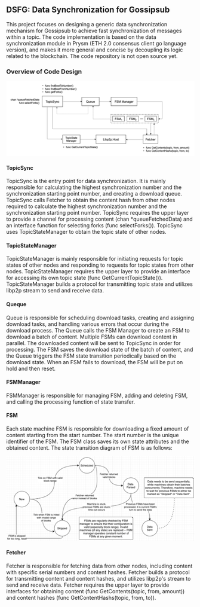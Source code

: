 ## DSFG: Data Synchronization for Gossipsub

This project focuses on designing a generic data synchronization mechanism for Gossipsub to achieve fast synchronization of messages within a topic. The code implementation is based on the data synchronization module in Prysm (ETH 2.0 consensus client go language version), and makes it more general and concise by decoupling its logic related to the blockchain. The code repository is not open source yet.

### Overview of Code Design

![](images/overview.png)

#### TopicSync

TopicSync is the entry point for data synchronization. It is mainly responsible for calculating the highest synchronization number and the synchronization starting point number, and creating a download queue. TopicSync calls Fetcher to obtain the content hash from other nodes required to calculate the highest synchronization number and the synchronization starting point number. TopicSync requires the upper layer to provide a channel for processing content (chan *queueFetchedData) and an interface function for selecting forks (func selectForks()). TopicSync uses TopicStateManager to obtain the topic state of other nodes.

#### TopicStateManager

TopicStateManager is mainly responsible for initiating requests for topic states of other nodes and responding to requests for topic states from other nodes. TopicStateManager requires the upper layer to provide an interface for accessing its own topic state (func GetCurrentTopicState()). TopicStateManager builds a protocol for transmitting topic state and utilizes libp2p stream to send and receive data.

#### Queque

Queue is responsible for scheduling download tasks, creating and assigning download tasks, and handling various errors that occur during the download process. The Queue calls the FSM Manager to create an FSM to download a batch of content. Multiple FSMs can download content in parallel. The downloaded content will be sent to TopicSync in order for processing. The FSM saves the download state of the batch of content, and the Queue triggers the FSM state transition periodically based on the download state. When an FSM fails to download, the FSM will be put on hold and then reset.

#### FSMManager

FSMManager is responsible for managing FSM, adding and deleting FSM, and calling the processing function of state transfer.

#### FSM

Each state machine FSM is responsible for downloading a fixed amount of content starting from the start  number. The start number is the unique identifier of the FSM. The FSM class saves its own state attributes and the obtained content. The state transition diagram of FSM is as follows:

![](images/fsmstate.png)

#### Fetcher

Fetcher is responsible for fetching data from other nodes, including content with specific serial numbers and content hashes. Fetcher builds a protocol for transmitting content and content hashes, and utilizes libp2p's stream to send and receive data. Fetcher requires the upper layer to provide interfaces for obtaining content (func GetContents(topic, from, amount)) and content hashes (func GetContentHashs(topic, from, to)).

